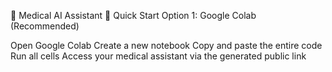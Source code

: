 🏥 Medical AI Assistant
🚀 Quick Start
Option 1: Google Colab (Recommended)

Open Google Colab
Create a new notebook
Copy and paste the entire code
Run all cells
Access your medical assistant via the generated public link
